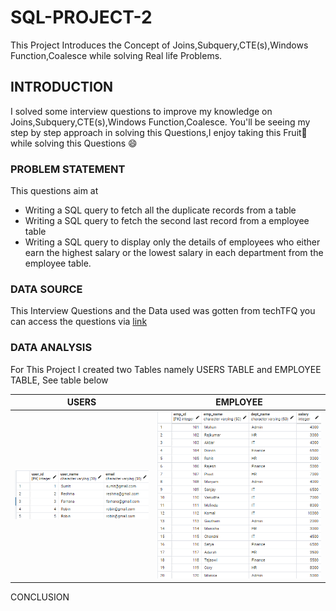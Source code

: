 # SQL-PROJECT-2
This Project Introduces the Concept of Joins,Subquery,CTE(s),Windows Function,Coalesce while solving Real life Problems.

## INTRODUCTION
I solved some interview questions to improve my knowledge on Joins,Subquery,CTE(s),Windows Function,Coalesce. You'll be seeing my step by step approach in solving this Questions,I enjoy taking this Fruit🥑while solving this Questions 😄

### PROBLEM STATEMENT
 This questions aim at
- Writing a SQL query to fetch all the duplicate records from a table 
- Writing a SQL query to fetch the second last record from a employee table
- Writing a SQL query to display only the details of employees who either earn the highest salary or the lowest salary in each department from the employee table.

### DATA SOURCE
This Interview Questions and the Data used was gotten from techTFQ
you can access the questions via [link](https://www.youtube.com/watch?v=FNYdBLwZ6cE&t=1573s)

### DATA ANALYSIS
For This Project I created two Tables namely USERS TABLE and EMPLOYEE TABLE,
See table below

USERS          |    EMPLOYEE
:---:| :---:
![](users.png) | ![](employee.png)

CONCLUSION
